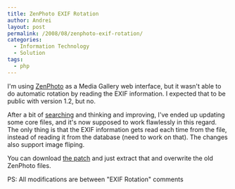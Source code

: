 ```yaml
---
title: ZenPhoto EXIF Rotation
author: Andrei
layout: post
permalink: /2008/08/zenphoto-exif-rotation/
categories:
  - Information Technology
  - Solution
tags:
  - php
---
```

I'm using [ZenPhoto][1] as a Media Gallery web interface, but it wasn't able to do automatic rotation by reading the EXIF information. I expected that to be public with version 1.2, but no.

After a bit of [searching][2] and thinking and improving, I've ended up updating some core files, and it's now supposed to work flawlessly in this regard. The only thing is that the EXIF information gets read each time from the file, instead of reading it from the database (need to work on that). The changes also support image fliping.



You can download [the patch][3] and just extract that and overwrite the old ZenPhoto files.

PS: All modifications are between "EXIF Rotation" comments

 [1]: http://www.zenphoto.org
 [2]: http://www.zenphoto.org/support/topic.php?id=2559
 [3]: http://files.andreineculau.com/projects/zenphoto/zp-core.zip